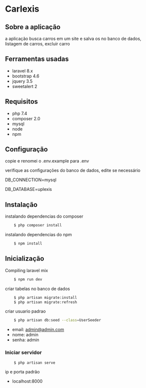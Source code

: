 # Carlexis

## Sobre a aplicação

a aplicação busca carros em um site e salva os no banco de dados, listagem de carros, excluir carro

## Ferramentas usadas

-   laravel 8.x
-   bootstrap 4.6
-   jquery 3.5
-   sweetalert 2

## Requisitos

-   php 7.4
-   composer 2.0
-   mysql
-   node
-   npm

## Configuração

copie e renomei o .env.example para .env

verifique as configurações do banco de dados, edite se necessário

DB_CONNECTION=mysql

DB_DATABASE=uplexis

## Instalação

instalando dependencias do composer

```bash
    $ php composer install
```

instalando dependencias do npm

```bash
    $ npm install
```

## Inicialização

Compiling laravel mix

```bash
    $ npm run dev
```

criar tabelas no banco de dados

```bash
    $ php artisan migrate:install
    $ php artisan migrate:refresh
```

criar usuario padrao

```bash
    $ php artisan db:seed --class=UserSeeder
```

-   email: admin@admin.com
-   nome: admin
-   senha: admin

### Iniciar servidor

```bash
    $ php artisan serve
```

ip e porta padrão

-   localhost:8000
